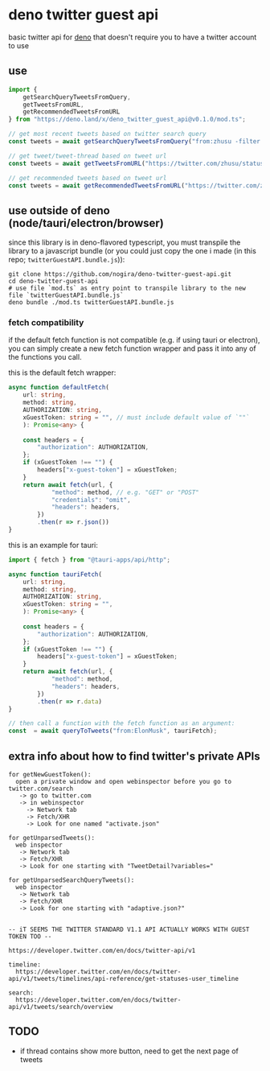 # deno twitter guest api

basic twitter api for [deno](https://deno.land) that doesn't require you to have a twitter account to use

## use

```js
import {
    getSearchQueryTweetsFromQuery,
    getTweetsFromURL,
    getRecommendedTweetsFromURL
} from "https://deno.land/x/deno_twitter_guest_api@v0.1.0/mod.ts";
```

```js
// get most recent tweets based on twitter search query
const tweets = await getSearchQueryTweetsFromQuery("from:zhusu -filter:replies min_faves:700");
```

```js
// get tweet/tweet-thread based on tweet url
const tweets = await getTweetsFromURL("https://twitter.com/zhusu/status/1516675652438851589");
```

```js
// get recommended tweets based on tweet url
const tweets = await getRecommendedTweetsFromURL("https://twitter.com/zhusu/status/1516675652438851589");
```

## use outside of deno (node/tauri/electron/browser)

since this library is in deno-flavored typescript, you must transpile the library to a javascript bundle (or you could just copy the one i made (in this repo; `twitterGuestAPI.bundle.js`)):
```shell
git clone https://github.com/nogira/deno-twitter-guest-api.git
cd deno-twitter-guest-api
# use file `mod.ts` as entry point to transpile library to the new file `twitterGuestAPI.bundle.js`
deno bundle ./mod.ts twitterGuestAPI.bundle.js
```

### fetch compatibility

if the default fetch function is not compatible (e.g. if using tauri or 
electron), you can simply create a new fetch function wrapper and pass it into any of the functions you call.

this is the default fetch wrapper:
```ts
async function defaultFetch(
    url: string,
    method: string,
    AUTHORIZATION: string,
    xGuestToken: string = "", // must include default value of `""`
    ): Promise<any> {
    
    const headers = {
        "authorization": AUTHORIZATION,
    };
    if (xGuestToken !== "") {
        headers["x-guest-token"] = xGuestToken;
    }
    return await fetch(url, {
            "method": method, // e.g. "GET" or "POST"
            "credentials": "omit",
            "headers": headers,
        })
        .then(r => r.json())
}
```

this is an example for tauri:
```ts
import { fetch } from "@tauri-apps/api/http";

async function tauriFetch(
    url: string,
    method: string,
    AUTHORIZATION: string,
    xGuestToken: string = "",
    ): Promise<any> {
    
    const headers = {
        "authorization": AUTHORIZATION,
    };
    if (xGuestToken !== "") {
        headers["x-guest-token"] = xGuestToken;
    }
    return await fetch(url, {
            "method": method,
            "headers": headers,
        })
        .then(r => r.data)
}

// then call a function with the fetch function as an argument:
const  = await queryToTweets("from:ElonMusk", tauriFetch);
```

## extra info about how to find twitter's private APIs

```
for getNewGuestToken():
  open a private window and open webinspector before you go to twitter.com/search
   -> go to twitter.com
   -> in webinspector
     -> Network tab
     -> Fetch/XHR
     -> Look for one named "activate.json"

for getUnparsedTweets():
  web inspector
   -> Network tab
   -> Fetch/XHR
   -> Look for one starting with "TweetDetail?variables="

for getUnparsedSearchQueryTweets():
  web inspector
   -> Network tab
   -> Fetch/XHR
   -> Look for one starting with "adaptive.json?"


-- iT SEEMS THE TWITTER STANDARD V1.1 API ACTUALLY WORKS WITH GUEST TOKEN TOO --

https://developer.twitter.com/en/docs/twitter-api/v1

timeline:
  https://developer.twitter.com/en/docs/twitter-api/v1/tweets/timelines/api-reference/get-statuses-user_timeline

search:
  https://developer.twitter.com/en/docs/twitter-api/v1/tweets/search/overview
```

## TODO
- if thread contains show more button, need to get the next page of tweets
